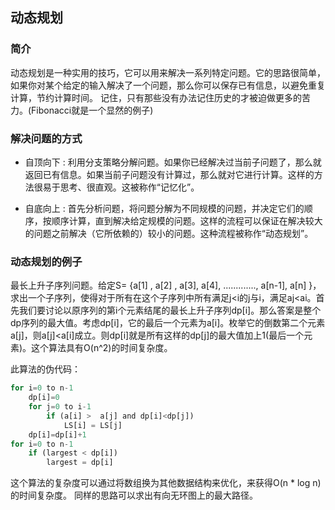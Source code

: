## 动态规划

### 简介
动态规划是一种实用的技巧，它可以用来解决一系列特定问题。它的思路很简单，如果你对某个给定的输入解决了一个问题，那么你可以保存已有信息，以避免重复计算，节约计算时间。
记住，只有那些没有办法记住历史的才被迫做更多的苦力。(Fibonacci就是一个显然的例子)

### 解决问题的方式
- 自顶向下 : 利用分支策略分解问题。如果你已经解决过当前子问题了，那么就返回已有信息。如果当前子问题没有计算过，那么就对它进行计算。这样的方法很易于思考、很直观。这被称作“记忆化”。

- 自底向上 : 首先分析问题，将问题分解为不同规模的问题，并决定它们的顺序，按顺序计算，直到解决给定规模的问题。这样的流程可以保证在解决较大的问题之前解决（它所依赖的）较小的问题。这种流程被称作“动态规划”。

### 动态规划的例子
最长上升子序列问题。给定S= {a[1] , a[2] , a[3], a[4], ............., a[n-1], a[n] }，求出一个子序列，使得对于所有在这个子序列中所有满足j<i的j与i，满足aj<ai。首先我们要讨论以原序列的第i个元素结尾的最长上升子序列dp[i]。那么答案是整个dp序列的最大值。考虑dp[i]，它的最后一个元素为a[i]。枚举它的倒数第二个元素a[j]，则a[j]<a[i]成立。则dp[i]就是所有这样的dp[j]的最大值加上1(最后一个元素)。这个算法具有O(n^2)的时间复杂度。

此算法的伪代码：
```javascript
for i=0 to n-1
    dp[i]=0
    for j=0 to i-1
        if (a[i] >  a[j] and dp[i]<dp[j])
            LS[i] = LS[j]
    dp[i]=dp[i]+1
for i=0 to n-1
    if (largest < dp[i])
        largest = dp[i]
```
这个算法的复杂度可以通过将数组换为其他数据结构来优化，来获得O(n * log n)的时间复杂度。
同样的思路可以求出有向无环图上的最大路径。